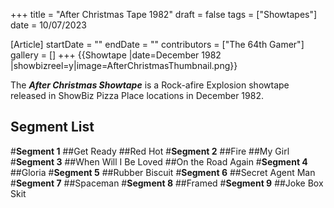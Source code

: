 +++
title = "After Christmas Tape 1982"
draft = false
tags = ["Showtapes"]
date = 10/07/2023

[Article]
startDate = ""
endDate = ""
contributors = ["The 64th Gamer"]
gallery = []
+++
{{Showtape
|date=December 1982
|showbizreel=y|image=AfterChristmasThumbnail.png}}

The <b><i>After Christmas Showtape</b></i> is a Rock-afire Explosion showtape released in ShowBiz Pizza Place locations in December 1982.

<h2>Segment List</h2>
#<b>Segment 1</b> 
##Get Ready
##Red Hot
#<b>Segment 2</b> 
##Fire
##My Girl
#<b>Segment 3</b>
##When Will I Be Loved
##On the Road Again
#<b>Segment 4</b>
##Gloria
#<b>Segment 5</b>
##Rubber Biscuit
#<b>Segment 6</b>
##Secret Agent Man
#<b>Segment 7</b>
##Spaceman
#<b>Segment 8</b>
##Framed
#<b>Segment 9</b>
##Joke Box Skit